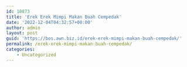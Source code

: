 ```yaml
---
id: 10873
title: 'Erek Erek Mimpi Makan Buah Cempedak'
date: '2022-12-04T04:32:57+00:00'
author: admin
layout: post
guid: 'https://bos.awn.biz.id/erek-erek-mimpi-makan-buah-cempedak/'
permalink: /erek-erek-mimpi-makan-buah-cempedak/
categories:
    - Uncategorized
---
```


